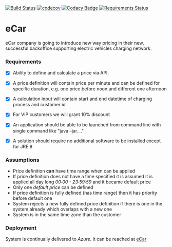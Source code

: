 [![Build Status](https://travis-ci.com/sadelmichal/eCar.svg?branch=master)](https://travis-ci.com/sadelmichal/eCar)
[![codecov](https://codecov.io/gh/sadelmichal/eCar/branch/master/graph/badge.svg)](https://codecov.io/gh/sadelmichal/eCar)
[![Codacy Badge](https://api.codacy.com/project/badge/Grade/2cedb11dce3a4d04be2e48f002ca7b40)](https://app.codacy.com/app/sadelmichal/eCar?utm_source=github.com&utm_medium=referral&utm_content=sadelmichal/eCar&utm_campaign=Badge_Grade_Dashboard)
[![Requirements Status](https://requires.io/github/sadelmichal/eCar/requirements.svg?branch=master)](https://requires.io/github/sadelmichal/eCar/requirements/?branch=master)

# eCar

eCar company is going to introduce new way pricing in their new, successful backoffice supporting electric vehicles charging network. 

### Requirements
- [x] Ability to define and calculate a price via API.  
- [x] A price definition will contain price per minute and can be defined for specific duration, e.g. one price before noon and different one afternoon 
- [x] A calculation input will contain start and end datetime of charging process and customer id 
- [x] For VIP customers we will grant 10% discount 
- [x] An application should be able to be launched from command line with single command like "java –jar...." 
- [x] A solution should require no additional software to be installed except for JRE 8


### Assumptions
- Price definition **can** have time range when can be applied
- If price definition does not have a time specified it is assumed it is applied all day long *00:00 - 23:59:59* and it became default price
- Only one *default price* can be defined
- If price definition is fully defined (has time range) then it has priority before default one
- System rejects a new fully defined price definition if there is one in the system already which overlaps with a new one
- System is in the same time zone than the customer

### Deployment
System is continually delivered to *Azure*. It can be reached at [eCar](https://ecar-sadel.azurewebsites.net/)               
